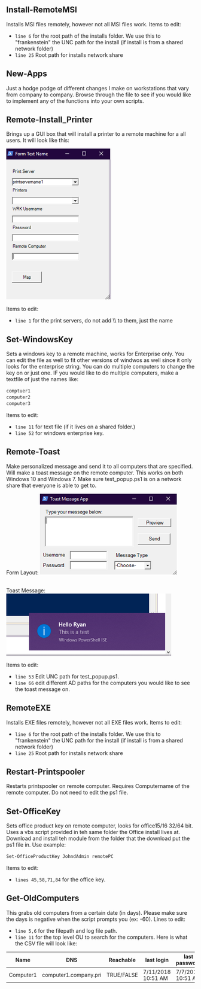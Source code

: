 ## Install-RemoteMSI
Installs MSI files remotely, however not all MSI files work. Items to edit: 
* `line 6` for the root path of the installs folder. We use this to "frankenstein" the UNC path for the install (if install is from a 
shared network folder)
* `line 25` Root path for installs network share

## New-Apps
Just a hodge podge of different changes I make on workstations that vary from company to company. Browse through the file to see if you would like to implement any 
of the functions into your own scripts. 

## Remote-Install_Printer

Brings up a GUI box that will install a printer to a remote machine for a all users. It will look like this: 

![remote printer][logo]

[logo]: https://github.com/RyanDeleurme/PowerShell_Toolbelt/blob/master/images/form.png "Form"

Items to edit: 
* `line 1` for the print servers, do not add \\\ to them, just the name

## Set-WindowsKey

Sets a windows key to a remote machine, works for Enterprise only. You can edit the file as well to fit other versions of windwos as well since it only looks for the enterprise string. You can do multiple computers to change the key on or just one. IF you would like to do multiple computers, make a textfile of just the names like: 

```txt
comptuer1
computer2
computer3
```
Items to edit: 

* `line 11` for text file (if it lives on a shared folder.)
* `line 52` for windows enterprise key.

## Remote-Toast

Make personalized message and send it to all computers that are specified. Will make a toast message on the remote computer. This works on both Windows 10 and Windows 7. Make sure test_popup.ps1 is on a network share that everyone is able to get to. 

Form Layout: 
![layout][logo3]

[logo3]: https://github.com/RyanDeleurme/PowerShell_Toolbelt/blob/master/images/toast_form.PNG  "Toast Form"
<br/>
Toast Message: 
![toast][logo2]

[logo2]: https://github.com/RyanDeleurme/PowerShell_Toolbelt/blob/master/images/toast_msg.PNG

Items to edit: 
* `line 53` Edit UNC path for test_popup.ps1.
* `line 66` edit different AD paths for the computers you would like to see the toast message on.

## RemoteEXE

Installs EXE files remotely, however not all EXE files work. Items to edit: 
* `line 6` for the root path of the installs folder. We use this to "frankenstein" the UNC path for the install (if install is from a 
shared network folder)
* `line 25` Root path for installs network share

## Restart-Printspooler

Restarts printspooler on remote computer. Requires Computername of the remote computer. Do not need to edit the ps1 file. 

## Set-OfficeKey

Sets office product key on remote computer, looks for office15/16 32/64 bit. Uses a vbs script provided in teh same folder the Office install lives at. Download and install teh module from the folder that the download put the ps1 file in. Use example: 

```Powershell
Set-OfficeProductKey JohndAdmin remotePC
```
Items to edit: 
* `lines 45,58,71,84` for the office key. 

## Get-OldComputers
This grabs old computers from a certain date (in days). Please make sure the days is negative when the script prompts you (ex: -60). Lines to edit: 
* `line 5,6` for the filepath and log file path.
* `line 11` for the top level OU to search for the computers.
Here is what the CSV file will look like: 

|Name   |DNS   |Reachable   |last login   |last password   |AD Location   |
|---|---|---|---|---|---|
|Computer1   |computer1.company.pri   |TRUE/FALSE   |7/11/2018 10:51 AM   |7/7/2018 10:51 AM   |CN=computer1,OU=computers,DC=company   |
